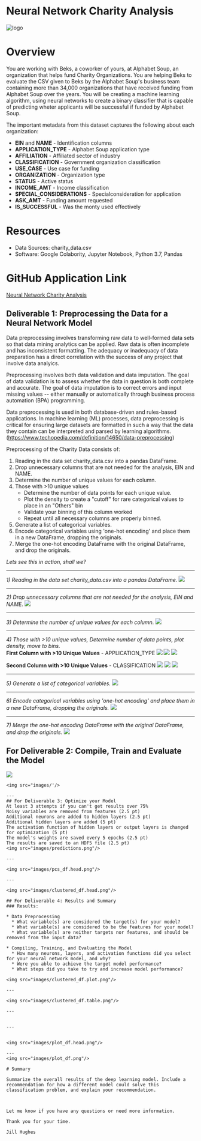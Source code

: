 # Neural Network Charity Analysis
![logo](images/module_19_logo.png)

# Overview

You are working with Beks, a coworker of yours, at Alphabet Soup, an organization that helps fund Charity Organizations.  You are helping Beks to evaluate the CSV given to Beks by the Alphabet Soup's business team containing more than 34,000 organizations that have received funding from Alphabet Soup over the years.  You will be creating a machine learning algorithm, using neural networks to create a binary classifier that is capable of predicting wheter applicants will be successful if funded by Alphabet Soup.

The important metadata from this dataset captures the following about each organization:
* **EIN** and **NAME** - Identification columns
* **APPLICATION_TYPE** - Alphabet Soup application type
* **AFFILIATION** - Affiliated sector of industry
* **CLASSIFICATION** - Government organization classification
* **USE_CASE** - Use case for funding
* **ORGANIZATION** - Organization type
* **STATUS** - Active status
* **INCOME_AMT** - Income classification
* **SPECIAL_CONSIDERATIONS** - Specialconsideration for application
* **ASK_AMT** - Funding amount requested
* **IS_SUCCESSFUL** - Was the monty used effectively   

# Resources
* Data Sources: charity_data.csv
* Software: Google Colabority, Jupyter Notebook, Python 3.7, Pandas

# GitHub Application Link

<a href="https://jillibus.github.io/Neural_Network_Charity_Analysis">Neural Network Charity Analysis</a>

## Deliverable 1: Preprocessing the Data for a Neural Network Model

Data preprocessing involves transforming raw data to well-formed data sets so that data mining analytics can be applied. Raw data is often incomplete and has inconsistent formatting. The adequacy or inadequacy of data preparation has a direct correlation with the success of any project that involve data analyics.

Preprocessing involves both data validation and data imputation. The goal of data validation is to assess whether the data in question is both complete and accurate. The goal of data imputation is to correct errors and input missing values -- either manually or automatically through business process automation (BPA) programming.

Data preprocessing is used in both database-driven and rules-based applications. In machine learning (ML) processes, data preprocessing is critical for ensuring large datasets are formatted in such a way that the data they contain can be interpreted and parsed by learning algorithms. (https://www.techopedia.com/definition/14650/data-preprocessing)

Preprocessing of the Charity Data consists of:
1) Reading in the data set charity_data.csv into a pandas DataFrame.
2) Drop unnecessary columns that are not needed for the analysis, EIN and NAME.
3) Determine the number of unique values for each column.
4) Those with >10 unique values
    - Determine the number of data points for each unique value.
    - Plot the density to create a "cutoff" for rare categorical values to place in an "Others" bin
    - Validate your binning of this column worked
    - Repeat until all necessary columns are properly binned.
5) Generate a list of categorical variables.
6) Encode categorical variables using 'one-hot encoding' and place them in a new DataFrame, dropping the originals.
7) Merge the one-hot encoding DataFrame with the original DataFrame, and drop the originals.

_Lets see this in action, shall we?_

---
_1) Reading in the data set charity_data.csv into a pandas DataFrame._
<img src='images/APPLICATION_DF.png' />  

---
_2) Drop unnecessary columns that are not needed for the analysis, EIN and NAME._
<img src='images/Drop_EIN_NAME.png' />

---
_3) Determine the number of unique values for each column._
<img src='images/NUM_UNIQUE.png' />    

---
_4) Those with >10 unique values, Determine number of data points, plot density, move to bins._  
**First Column with >10 Unique Values** - APPLICATION_TYPE 
<img src='images/APPLICATION_TYPE.png' />
<img src='images/APPLICATION_TYPE_PLOT.png' />
<img src='images/APPLICATION_TYPE_BINS.png' />
  
**Second Column with >10 Unique Values** - CLASSIFICATION 
<img src='images/CLASSIFICATION.png' />
<img src='images/CLASSIFICATION_PLOT.png' />
<img src='images/CLASSIFICATION_BINS.png' />

---
_5) Generate a list of categorical variables._
<img src='images/APPLICATION_CAT.png' />

---
_6) Encode categorical variables using 'one-hot encoding' and place them in a new DataFrame, dropping the originals._
<img src='images/APPLICATION_CAT_drop.png' />

---
_7) Merge the one-hot encoding DataFrame with the original DataFrame, and drop the originals._
<img src='images/mergedDataFrame.png' />

## For Deliverable 2: Compile, Train and Evaluate the Model


<img src="images/"/>


```
<img src="images/'/>

---
## For Deliverable 3: Optimize your Model
At least 3 attempts if you can't get results over 75%
Noisy variables are removed from features (2.5 pt)
Additional neurons are added to hidden layers (2.5 pt)
Additional hidden layers are added (5 pt)
The activation function of hidden layers or output layers is changed for optimization (5 pt)
The model's weights are saved every 5 epochs (2.5 pt)
The results are saved to an HDF5 file (2.5 pt)
<img src="images/predictions.png"/>

---
```

```
<img src="images/pcs_df.head.png"/>

---
```

```
<img src="images/clustered_df.head.png"/>

## For Deliverable 4: Results and Summary
### Results: 

* Data Preprocessing
  * What variable(s) are considered the target(s) for your model?
  * What variable(s) are considered to be the features for your model?
  * What variable(s) are neither targets nor features, and should be removed from the input data?
  
* Compiling, Training, and Evaluating the Model
  * How many neurons, layers, and activation functions did you select for your neural network model, and why?
  * Were you able to achieve the target model performance?
  * What steps did you take to try and increase model performance?

```

```
<img src="images/clustered_df.plot.png"/>

---
```

```
<img src="images/clustered_df.table.png"/>

---
```

```
```

```
---
```

```
```

```
<img src="images/plot_df.head.png"/>

---
<img src="images/plot_df.png"/>

# Summary

Summarize the overall results of the deep learning model. Include a recommendation for how a different model could solve this classification problem, and explain your recommendation.



Let me know if you have any questions or need more information.

Thank you for your time.

Jill Hughes
